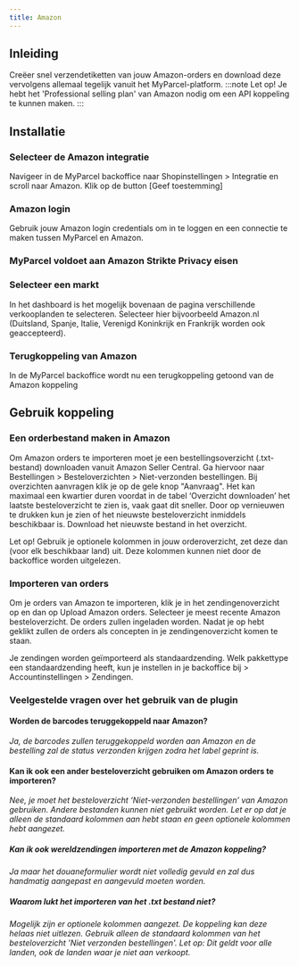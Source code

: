 ```yaml
---
title: Amazon
---
```


## Inleiding

Creëer snel verzendetiketten van jouw Amazon-orders en download deze vervolgens allemaal tegelijk vanuit het MyParcel-platform.
:::note
Let op! Je hebt het 'Professional selling plan' van Amazon nodig om een API koppeling te kunnen maken.
:::

## Installatie

### Selecteer de Amazon integratie

Navigeer in de MyParcel backoffice naar Shopinstellingen > Integratie en scroll naar Amazon. Klik op de button [Geef toestemming]
<MPImg src="/documentation/amazon/amazon_shopinstellingen_integratie.png" alt="Amazon integratie" />

### Amazon login

Gebruik jouw Amazon login credentials om in te loggen en een connectie te maken tussen MyParcel en Amazon.
<MPImg src="/documentation/amazon/amazon_login_credentials.png" alt="Amazon login" />

### MyParcel voldoet aan Amazon Strikte Privacy eisen

<MPImg src="/documentation/amazon/amazon_toestemming_myparcel_voldoet.png" alt="Amazon MyParcel voldoet aan de strikte Amazon Privacy eisen" />

### Selecteer een markt

In het dashboard is het mogelijk bovenaan de pagina verschillende verkooplanden te selecteren. Selecteer hier bijvoorbeeld Amazon.nl (Duitsland, Spanje, Italie, Verenigd Koninkrijk en Frankrijk worden ook geaccepteerd).
<MPImg src="/documentation/amazon/amazon_selecteer_markt.png" alt="Amazon Selecteer een markt" />

### Terugkoppeling van Amazon

In de MyParcel backoffice wordt nu een terugkoppeling getoond van de Amazon koppeling
<MPImg src="/documentation/amazon/amazon_koppeling_is_gemaakt.png" alt="Amazon koppeling" />

## Gebruik koppeling

### Een orderbestand maken in Amazon

Om Amazon orders te importeren moet je een bestellingsoverzicht (.txt-bestand) downloaden vanuit Amazon Seller Central. Ga hiervoor naar Bestellingen > Besteloverzichten > Niet-verzonden bestellingen. Bij overzichten aanvragen klik je op de gele knop "Aanvraag".
Het kan maximaal een kwartier duren voordat in de tabel ‘Overzicht downloaden’ het laatste besteloverzicht te zien is, vaak gaat dit sneller. Door op vernieuwen te drukken kun je zien of het nieuwste besteloverzicht inmiddels beschikbaar is. Download het nieuwste bestand in het overzicht.

Let op! Gebruik je optionele kolommen in jouw orderoverzicht, zet deze dan (voor elk beschikbaar land) uit. Deze kolommen kunnen niet door de backoffice worden uitgelezen.

### Importeren van orders

Om je orders van Amazon te importeren, klik je in het zendingenoverzicht op en dan op Upload Amazon orders. Selecteer je meest recente Amazon besteloverzicht. De orders zullen ingeladen worden. Nadat je op hebt geklikt zullen de orders als concepten in je zendingenoverzicht komen te staan.

Je zendingen worden geïmporteerd als standaardzending. Welk pakkettype een standaardzending heeft, kun je instellen in je backoffice bij > Accountinstellingen > Zendingen.

### Veelgestelde vragen over het gebruik van de plugin

#### Worden de barcodes teruggekoppeld naar Amazon?

_Ja, de barcodes zullen teruggekoppeld worden aan Amazon en de bestelling zal de status verzonden krijgen zodra het label geprint is._

#### Kan ik ook een ander besteloverzicht gebruiken om Amazon orders te importeren?

_Nee, je moet het besteloverzicht ‘Niet-verzonden bestellingen’ van Amazon gebruiken. Andere bestanden kunnen niet gebruikt worden. Let er op dat je alleen de standaard kolommen aan hebt staan en geen optionele kolommen hebt aangezet._

##### Kan ik ook wereldzendingen importeren met de Amazon koppeling?

_Ja maar het douaneformulier wordt niet volledig gevuld en zal dus handmatig aangepast en aangevuld moeten worden._

##### Waarom lukt het importeren van het .txt bestand niet?

_Mogelijk zijn er optionele kolommen aangezet. De koppeling kan deze helaas niet uitlezen. Gebruik alleen de standaard kolommen van het besteloverzicht 'Niet verzonden bestellingen'.
Let op: Dit geldt voor alle landen, ook de landen waar je niet aan verkoopt._
